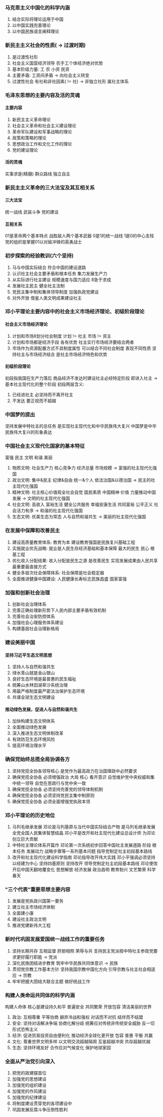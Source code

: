 ### 马克思主义中国化的科学内涵
1. 结合实际将理论运用于中国
2. 以中国实践完善理论
3. 以中国民族语言阐释理论

### 新民主主义社会的性质( -> 过渡时期)
1. 是过渡性社形
2. 社会主义国营经济领导 农手工个体经济绝对优势
3. 基本阶级力量: 工 农 小资 民资
4. 主要矛盾: 工资间矛盾 -> 向社会主义转变
5. 过渡性社会 有社和非社因素( != 社) -> 非独立社形 属社主体系

### 毛泽东思想的主要内容及活的灵魂
#### 主要内容 
1. 新民主主义革命理论
2. 社会主义革命和社会主义建设理论
3. 革命军队建设和军事战略的理论
4. 政策和策略的理论
5. 思想政治工作和文化工作的理论
6. 党的建设理论
#### 活的灵魂
实事求是(精髓) 群众路线 独立自主

### 新民主主义革命的三大法宝及其互相关系
#### 三大法宝
统一战线 武装斗争 党的建设
#### 互相关系
01是革命两个基本特点 战胜敌人两个基本武器
0是1的统一战线 1是0的中心支柱
党的组织是掌握01以对敌冲锋的英勇战士

### 初步探索的经验教训(六个坚持)
1. 马与中国实际结合 符合中国的建设道路
2. 认识社主社会主要矛盾和根本任务 集力发展生产力
3. 从实际进行社主建设 规模速度与国力适应 8急于求成
4. 发展社主民主 健全社主法制
5. 党民主集中制和集体领导制度 加强执政党建设
6. 对外开放 借鉴人类文明成果建设社主

### 邓小平理论主要内容中的社会主义市场经济理论、初级阶段理论
#### 社会主义市场经济理论
1. 计划和市场8划分社会制度 计划 != 社主 市场 != 资主
2. 计划和市场都是经济手段 各有优势 社主实行市场经济要结合两者
3. 市场作为资源配置方式不具制度属性 可以结合不同社会制度 表现不同性质
坚持社主与市场经济结合 是社主市场经济特色和优势
#### 初级阶段理论
初段指我国在生产力落后 商品经济不发达时建设社主必经特定阶段
即进入社主 -> 基本社主现代化的整个阶段
初段两层含义:
1. 已经进社主 必坚持而不离开社主
2. 不发达 要正视而不超越

### 中国梦的提出
坚持发展中特社主的总任务 是实现社主现代化和中华民族伟大复兴
中国梦是中华民族伟大复兴的形象表达

### 中国社会主义现代化国家的基本特征
富强 民主 文明 和谐 美丽
1. 物质文明: 社会生产力 核心竞争力 经济总量 市场规模 -> 富强的社主现代化强国
2. 政治文明: 集中&民主 纪律&自由 统一&个人 依法治国&以德治国 -> 民主的社主现代化强国
3. 精神文明: 社主核心价值观全社会自觉 国民素质 中国精神 价值 力量推动中国发展 -> 文明的社主现代化强国
4. 社会文明: 高收入 富裕生活 健全公共服务 幸福安康生活 共同富裕 公平正义 社会活力有序 -> 和谐的社主现代化强国
5. 生态文明: 优美生态为常态 人与自然和谐共生 -> 美丽的社主现代化强国

### 在发展中保障和改善民主
1. 建设高质量教育体系: 教育为本 建设教育强国是民族复兴基础工程
2. 实施就业优先战略: 就业是人民生存经济基础和基本保障 最大的民生 民心 根基工程
3. 优化收入分配结果: 收入分配是民生之源 是改善民生 实现发展成果由人民共享最重要最直接方式
4. 健全多层次社会保障体系: 社会保障是社会稳定器
5. 全面推进健康中国建设: 人民健康长寿标志民族昌盛 国家富强

### 加强和创新社会治理
1. 创新社会治理体系
2. 完善正确处理新形势下人民内部主要矛盾有效机制
3. 完善社会治安防控体系
4. 加强社会心理服务体系建设
5. 构建基层社会治理新格局

### 建设美丽中国
#### 坚持习近平生态文明思想
1. 坚持人与自然和谐共生
2. 绿水青山就是金山银山
3. 良好生态环境是最普惠的民生福祉
4. 统筹山水林田湖草沙系统治理
5. 用最严格制度最严密法治保护生态环境
6. 共谋全球生态文明建设
#### 推动绿色发展，促进人与自然和谐共生
1. 加快构建生态文明体系
2. 全面推动绿色发展
3. 深入推进生态文明体制改革
4. 有效防范生态环境风险
5. 提高环境治理水平

### 确保党始终总揽全局协调各方
1. 坚持党揽全协各领导核心 是党作为最高政力在治国理政中必然要求
2. 确保党揽全协各 必须增强政治 大局 核心 看齐意识 自觉维护党中央权威和集中统一领导 自觉在思政行与党中央一致
3. 确保党揽全协各 必须坚持完善党的领导体制机制
4. 确保党揽全协各 必须坚持党民主集中制原则
5. 确保党揽全协各 必须全面增强党执政本领

### 邓小平理论的历史地位
1. 马列毛继承发展
邓论是马列基原与当代中国实际结合产物 是马列毛继承发展 全党全国人民集体智慧结晶
邓小平是改开和社主现代化建设总设计师 为邓论创立巨大贡献
2. 中特社主理论体系开篇作
邓论第一次系统初步回答中国社主发展道路 阶段 根本任务 发展动力 战略步骤等一系列基本问题
指导党制定社主初段基本路线 
3. 改开和社主现代化建设科学指南
邓论指导改开伟大实践
邓小平强调必须坚持以经建为中心 坚持四基原则 坚持改开 领导党制定社主初段基本路线
邓论使改开后中国天翻地覆变化 思想解放 经济发展 政治昌明 教育勃兴 文艺繁荣 科学春天

### "三个代表"重要思想主要内容
1. 发展是党执政兴国第一要务
2. 建立社主市场经济体制
3. 全面建小康
4. 建设社主政治文明
5. 推进党建新伟大工程

### 新时代巩固发展爱国统一战线工作的重要任务
1. 坚持长期共存 互相监督 肝胆相照 荣辱与共 支持民主党派按中特社主参政党要求更好履行职能 -> 党派
2. 深化民族团结进步教育 筑牢中华民族共同体意识 -> 民族
3. 贯彻党宗教工作基本方针 坚持我国宗教中国化方向 引导宗教与社主社会相适应 -> 宗教
4. 牢牢把握大团结大联合主题 做好统战工作

### 构建人类命运共同体的科学内涵
构建人命体 核心是建设持久和平 普遍安全 共同繁荣 开放包容 清洁美丽的世界
1. 政治: 互相尊重 平等协商 摒弃冷战和强权 对话而不对抗 结伴而不结盟
2. 安全: 坚持对话解决争端 协商化解分歧 统筹应对传统非传统安全威胁 反一切形式恐怖主义
3. 经济: 促进贸易投资自由便利化 推动经济全球化更开放 包容 普惠 平衡 共赢
4. 文化: 尊重世界文明多样 以文明交流超越隔阂 互鉴超越冲突 共存超越优越
5. 生态: 坚持环境友好 合作应对气候变化 保护地球家园

### 全面从严治党引向深入
1. 把党的政建摆首位
2. 加强党的思想建设
3. 加强党的组织建设
4. 加强党的作风建设
5. 加强党的纪律建设
6. 将制度建设贯穿党的各项建设中
7. 巩固发展反腐斗争压倒性胜利